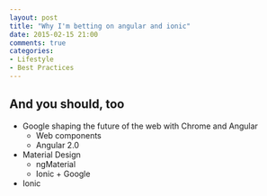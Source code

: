 ```yaml
---
layout: post
title: "Why I'm betting on angular and ionic"
date: 2015-02-15 21:00
comments: true
categories:
- Lifestyle
- Best Practices
---
```


## And you should, too

* Google shaping the future of the web with Chrome and Angular
    - Web components
    - Angular 2.0
* Material Design
    - ngMaterial
    - Ionic + Google
* Ionic
